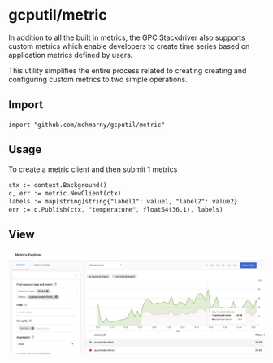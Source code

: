 # gcputil/metric

In addition to all the built in metrics, the GPC Stackdriver also supports custom metrics which enable developers to create time series based on application metrics defined by users.

This utility simplifies the entire process related to creating creating and configuring custom metrics to two simple operations.

## Import

```shell
import "github.com/mchmarny/gcputil/metric"
```

## Usage

To create a metric client and then submit 1 metrics

```shell
ctx := context.Background()
c, err := metric.NewClient(ctx)
labels := map[string]string{"label1": value1, "label2": value2}
err := c.Publish(ctx, "temperature", float64(36.1), labels)
```

## View

![Chart](./sd.png "Stackdriver Chart")